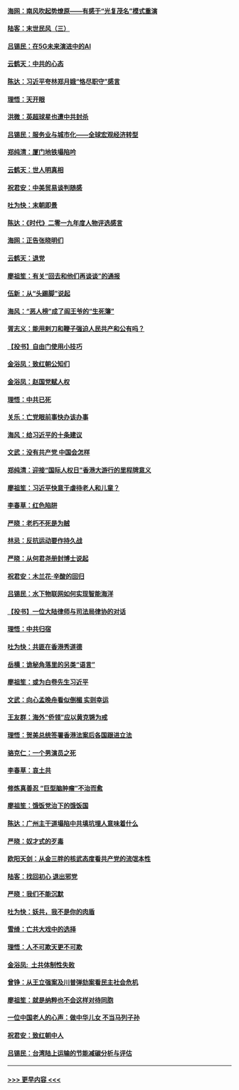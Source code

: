 #### [海网：南风吹起势燎原——有感于“光复茂名”模式重演](../pages/nsc993/n11732308.md?t=12200011) 
#### [陆客：末世民风（三）](../pages/nsc993/n11732211.md?t=12200011) 
#### [吕锡民：在5G未来演进中的AI](../pages/nsc993/n11730010.md?t=12200011) 
#### [云鹤天：中共的心态](../pages/nsc993/n11729906.md?t=12200011) 
#### [陈达：习近平夸林郑月娥“恪尽职守”感言](../pages/nsc993/n11729881.md?t=12200011) 
#### [理悟：天开眼](../pages/nsc993/n11729699.md?t=12200011) 
#### [洪微：英超球星也遭中共封杀](../pages/nsc993/n11727243.md?t=12200011) 
#### [吕锡民：服务业与城市化——全球宏观经济转型](../pages/nsc993/n11725845.md?t=12200011) 
#### [郑纯清：厦门地铁塌陷吟](../pages/nsc993/n11725813.md?t=12200011) 
#### [云鹤天：世人明真相](../pages/nsc993/n11725621.md?t=12200011) 
#### [祝君安：中美贸易谈判随感](../pages/nsc993/n11725609.md?t=12200011) 
#### [吐为快：末朝即景](../pages/nsc993/n11723365.md?t=12200011) 
#### [陈达：《时代》二零一九年度人物评选感言](../pages/nsc993/n11723337.md?t=12200011) 
#### [海网：正告张晓明们](../pages/nsc993/n11723228.md?t=12200011) 
#### [云鹤天：退党](../pages/nsc993/n11723056.md?t=12200011) 
#### [廖祖笙：有关“回去和他们再谈谈”的通报](../pages/nsc993/n11722442.md?t=12200011) 
#### [伍新：从“头踢脚”说起](../pages/nsc993/n11722429.md?t=12200011) 
#### [海风：“恶人榜”成了阎王爷的“生死簿”](../pages/nsc993/n11722272.md?t=12200011) 
#### [胥志义：能用剌刀和鞭子强迫人民共产和公有吗？](../pages/nsc993/n11720569.md?t=12200011) 
#### [【投书】自由门使用小技巧](../pages/nsc993/n11720180.md?t=12200011) 
#### [金浴凤：致红朝公知们](../pages/nsc993/n11720563.md?t=12200011) 
#### [金浴凤：赵国党赋人权](../pages/nsc993/n11720533.md?t=12200011) 
#### [理悟：中共已死](../pages/nsc993/n11720233.md?t=12200011) 
#### [关乐：亡党眼前事快办该办事](../pages/nsc993/n11719160.md?t=12200011) 
#### [海风：给习近平的十条建议](../pages/nsc993/n11717616.md?t=12200011) 
#### [文武：没有共产党 中国会怎样](../pages/nsc993/n11717584.md?t=12200011) 
#### [郑纯清：迎接“国际人权日”香港大游行的里程牌意义](../pages/nsc993/n11717417.md?t=12200011) 
#### [廖祖笙：习近平快意于虐待老人和儿童？](../pages/nsc993/n11715313.md?t=12200011) 
#### [李春草：红色陷阱](../pages/nsc993/n11715029.md?t=12200011) 
#### [严晓：老朽不死是为贼](../pages/nsc993/n11712910.md?t=12200011) 
#### [林忌：反抗运动要作持久战](../pages/nsc993/n11712623.md?t=12200011) 
#### [严晓：从何君尧册封博士说起](../pages/nsc993/n11712465.md?t=12200011) 
#### [祝君安：木兰花·辛酸的回归](../pages/nsc993/n11712381.md?t=12200011) 
#### [吕锡民：水下物联网如何实现智能海洋](../pages/nsc993/n11711158.md?t=12200011) 
#### [【投书】一位大陆律师与司法局律协的对话](../pages/nsc993/n11709675.md?t=12200011) 
#### [理悟：中共归宿](../pages/nsc993/n11710059.md?t=12200011) 
#### [吐为快：共匪在香港秀道德](../pages/nsc993/n11709979.md?t=12200011) 
#### [岳横：诡秘角落里的另类“语言”](../pages/nsc993/n11709792.md?t=12200011) 
#### [廖祖笙：或为白卷先生习近平](../pages/nsc993/n11708330.md?t=12200011) 
#### [文武：向心孟晚舟看似倒楣 实则幸运](../pages/nsc993/n11708236.md?t=12200011) 
#### [王友群：海外“侨领”应以黄克锵为戒](../pages/nsc993/n11706176.md?t=12200011) 
#### [理悟：贺美总统签署香港法案后各国跟进立法](../pages/nsc993/n11706853.md?t=12200011) 
#### [骆克仁：一个男演员之死](../pages/nsc993/n11706677.md?t=12200011) 
#### [李春草：哀土共](../pages/nsc993/n11706255.md?t=12200011) 
#### [修炼真善忍 “巨型脑肿瘤”不治而愈](../pages/nsc993/n11705340.md?t=12200011) 
#### [廖祖笙：饿饭党治下的饿饭国](../pages/nsc993/n11705085.md?t=12200011) 
#### [陈达：广州主干道塌陷中共填坑埋人意味着什么](../pages/nsc993/n11705046.md?t=12200011) 
#### [严晓：奴才式的歹毒](../pages/nsc993/n11704826.md?t=12200011) 
#### [欧阳天剑：从金三胖的核武态度看共产党的流氓本性](../pages/nsc993/n11702238.md?t=12200011) 
#### [陆客：找回初心 退出邪党](../pages/nsc993/n11702213.md?t=12200011) 
#### [严晓：我们不能沉默](../pages/nsc993/n11702110.md?t=12200011) 
#### [吐为快：妖共，我不是你的肉盾](../pages/nsc993/n11701366.md?t=12200011) 
#### [雪绮：亡共大戏中的选择](../pages/nsc993/n11699922.md?t=12200011) 
#### [理悟：人不可欺天更不可欺](../pages/nsc993/n11699657.md?t=12200011) 
#### [金浴凤:  土共体制性失败](../pages/nsc993/n11699361.md?t=12200011) 
#### [曾铮：从王立强案及川普弹劾案看民主社会危机](../pages/nsc993/n11699318.md?t=12200011) 
#### [廖祖笙：就是纳粹也不会这样对待同胞](../pages/nsc993/n11697658.md?t=12200011) 
#### [一位中国老人的心声：做中华儿女 不当马列子孙](../pages/nsc993/n11697525.md?t=12200011) 
#### [祝君安：致红朝中人](../pages/nsc993/n11697518.md?t=12200011) 
#### [吕锡民：台湾陆上运输的节能减碳分析与评估](../pages/nsc993/n11694983.md?t=12200011) 

----
#### [ >>> 更早内容 <<< ](../indexes/nsc993-earlier.md)
